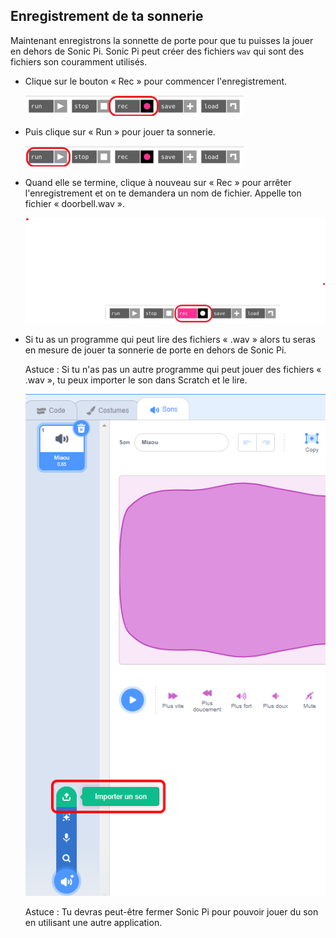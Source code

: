 ## Enregistrement de ta sonnerie

Maintenant enregistrons la sonnette de porte pour que tu puisses la jouer en dehors de Sonic Pi. Sonic Pi peut créer des fichiers `wav` qui sont des fichiers son couramment utilisés.

+ Clique sur le bouton « Rec » pour commencer l'enregistrement.
    
    ![capture d'écran](images/tune-record.png)

+ Puis clique sur « Run » pour jouer ta sonnerie.
    
    ![capture d'écran](images/tune-run.png)

+ Quand elle se termine, clique à nouveau sur « Rec » pour arrêter l'enregistrement et on te demandera un nom de fichier. Appelle ton fichier « doorbell.wav ».
    
    ![capture d'écran](images/tune-record-stop.png)

+ Si tu as un programme qui peut lire des fichiers « .wav » alors tu seras en mesure de jouer ta sonnerie de porte en dehors de Sonic Pi.
    
    Astuce : Si tu n'as pas un autre programme qui peut jouer des fichiers « .wav », tu peux importer le son dans Scratch et le lire.
    
    ![capture d'écran](images/scratch-upload.png)
    
    Astuce : Tu devras peut-être fermer Sonic Pi pour pouvoir jouer du son en utilisant une autre application.